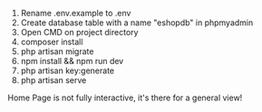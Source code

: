 1) Rename .env.example to .env
2) Create database table with a name "eshopdb" in phpmyadmin
3) Open CMD on project directory
4) composer install
5) php artisan migrate
6) npm install && npm run dev
7) php artisan key:generate
8) php artisan serve

Home Page is not fully interactive, it's there for a general view!
